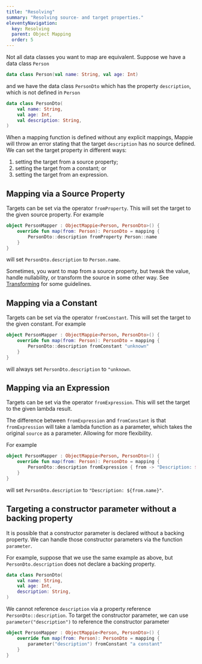 ```yaml
---
title: "Resolving"
summary: "Resolving source- and target properties."
eleventyNavigation:
  key: Resolving
  parent: Object Mapping
  order: 5
---
```


Not all data classes you want to map are equivalent. Suppose we have a data class `Person`
```kotlin
data class Person(val name: String, val age: Int)
```
and we have the data class `PersonDto` which has the property `description`, which is not defined in `Person`
```kotlin
data class PersonDto(
    val name: String, 
    val age: Int, 
    val description: String,
)
```

When a mapping function is defined without any explicit mappings, Mappie will throw an error stating that the target 
`description` has no source defined. We can set the target property in different ways:
1. setting the target from a source property;
2. setting the target from a constant; or
3. setting the target from an expression.

## Mapping via a Source Property
Targets can be set via the operator `fromProperty`. This will set the target to the given source property.
For example
```kotlin
object PersonMapper : ObjectMappie<Person, PersonDto>() {
    override fun map(from: Person): PersonDto = mapping {
        PersonDto::description fromProperty Person::name
    }
}
```
will set `PersonDto.description` to `Person.name`.

Sometimes, you want to map from a source property, but tweak the value, handle nullability, or transform the source in
some other way. See [Transforming](/object-mapping/transforming/) for some guidelines.

## Mapping via a Constant
Targets can be set via the operator `fromConstant`. This will set the target to the given constant.
For example
```kotlin
object PersonMapper : ObjectMappie<Person, PersonDto>() {
    override fun map(from: Person): PersonDto = mapping {
        PersonDto::description fromConstant "unknown"
    }
}
```
will always set `PersonDto.description` to `"unknown`.

## Mapping via an Expression
Targets can be set via the operator `fromExpression`. This will set the target to the given lambda result. 

The difference between `fromExpression` and `fromConstant` is that `fromExpression` will take a lambda
function as a parameter, which takes the original `source` as a parameter. Allowing for more flexibility. 

For example
```kotlin
object PersonMapper : ObjectMappie<Person, PersonDto>() {
    override fun map(from: Person): PersonDto = mapping {
        PersonDto::description fromExpression { from -> "Description: ${from.name}" }
    }
}
```
will set `PersonDto.description` to `"Description: ${from.name}"`.

## Targeting a constructor parameter without a backing property
It is possible that a constructor parameter is declared without a backing property. We can handle those constructor 
parameters via the function `parameter`.

For example, suppose that we use the same example as above, but `PersonDto.description` does not declare a backing property.
```kotlin
data class PersonDto(
    val name: String,
    val age: Int,
    description: String,
)
```
We cannot reference `description` via a property reference `PersonDto::description`. To target the constructor parameter, 
we can use `parameter("description")` to reference the constructor parameter
```kotlin
object PersonMapper : ObjectMappie<Person, PersonDto>() {
    override fun map(from: Person): PersonDto = mapping {
        parameter("description") fromConstant "a constant"
    }
}
```